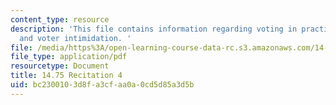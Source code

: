 ```yaml
---
content_type: resource
description: 'This file contains information regarding voting in practice: vote buying
  and voter intimidation. '
file: /media/https%3A/open-learning-course-data-rc.s3.amazonaws.com/14-75-political-economy-and-economic-development-fall-2012/bc2300103d8fa3cfaa0a0cd5d85a3d5b_MIT14_75F12_Recitation4.pdf
file_type: application/pdf
resourcetype: Document
title: 14.75 Recitation 4
uid: bc230010-3d8f-a3cf-aa0a-0cd5d85a3d5b
---
```

